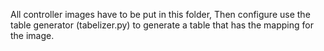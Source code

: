 All controller images have to be put in this folder,
Then configure use the table generator (tabelizer.py) to generate a table that has the mapping for the image.
